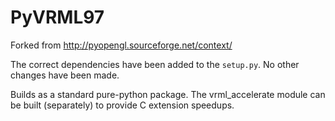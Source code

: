 # PyVRML97
Forked from http://pyopengl.sourceforge.net/context/

The correct dependencies have been added to the ``setup.py``. No other changes have been made.

Builds as a standard pure-python package.  The vrml_accelerate module can be built (separately) to provide C extension speedups.



